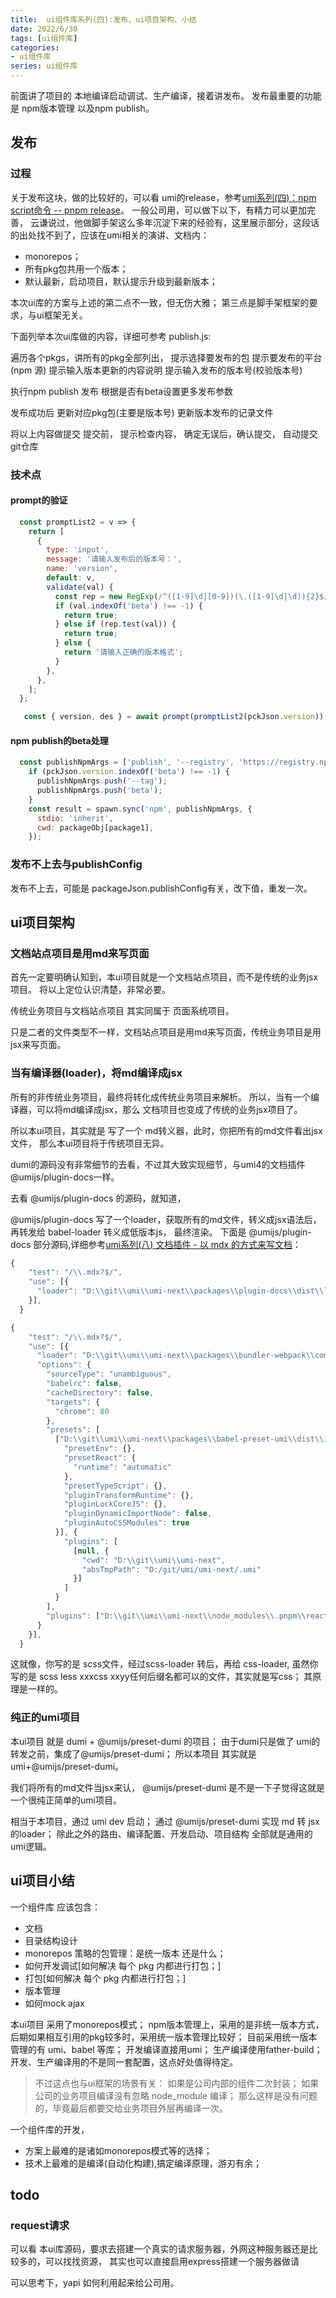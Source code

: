 ```yaml
---
title:  ui组件库系列(四):发布、ui项目架构、小结
date: 2022/6/30
tags: [ui组件库]
categories: 
- ui组件库
series: ui组件库
---
```



前面讲了项目的 本地编译启动调试、生产编译，接着讲发布。
发布最重要的功能是 npm版本管理 以及npm publish。

## 发布

### 过程
关于发布这块，做的比较好的，可以看 umi的release，参考[umi系列(四)：npm script命令  -- pnpm release]()。
一般公司用，可以做下以下，有精力可以更加完善，
云谦说过，他做脚手架这么多年沉淀下来的经验有，这里展示部分，这段话的出处找不到了，应该在umi相关的演讲、文档内：
- monorepos；
- 所有pkg包共用一个版本；
- 默认最新，启动项目，默认提示升级到最新版本；

本次ui库的方案与上述的第二点不一致，但无伤大雅；
第三点是脚手架框架的要求，与ui框架无关。

下面列举本次ui库做的内容，详细可参考 publish.js:

遍历各个pkgs，讲所有的pkg全部列出，
提示选择要发布的包
提示要发布的平台(npm 源)
提示输入版本更新的内容说明
提示输入发布的版本号(校验版本号)

执行npm publish 发布
根据是否有beta设置更多发布参数

发布成功后
更新对应pkg包(主要是版本号)
更新版本发布的记录文件

将以上内容做提交
提交前，
提示检查内容，
确定无误后，确认提交，
自动提交git仓库


### 技术点
#### prompt的验证
```js
  const promptList2 = v => {
    return [
      {
        type: 'input',
        message: '请输入发布后的版本号：',
        name: 'version',
        default: v,
        validate(val) {
          const rep = new RegExp(/^([1-9]\d|[0-9])(\.([1-9]\d|\d)){2}$/);
          if (val.indexOf('beta') !== -1) {
            return true;
          } else if (rep.test(val)) {
            return true;
          } else {
            return '请输入正确的版本格式';
          }
        },
      },
    ];
  };

   const { version, des } = await prompt(promptList2(pckJson.version));
```


#### npm publish的beta处理

```js
  const publishNpmArgs = ['publish', '--registry', 'https://registry.npmjs.org/'];
    if (pckJson.version.indexOf('beta') !== -1) {
      publishNpmArgs.push('--tag');
      publishNpmArgs.push('beta');
    }
    const result = spawn.sync('npm', publishNpmArgs, {
      stdio: 'inherit',
      cwd: packageObj[package1],
    });
```

### 发布不上去与publishConfig
发布不上去，可能是 packageJson.publishConfig有关，改下值，重发一次。


## ui项目架构

### 文档站点项目是用md来写页面
首先一定要明确认知到，本ui项目就是一个文档站点项目，而不是传统的业务jsx项目。
将以上定位认识清楚，非常必要。

传统业务项目与文档站点项目 其实同属于 页面系统项目。

只是二者的文件类型不一样，文档站点项目是用md来写页面，传统业务项目是用jsx来写页面。


### 当有编译器(loader)，将md编译成jsx
所有的非传统业务项目，最终将转化成传统业务项目来解析。
所以，当有一个编译器，可以将md编译成jsx，那么 文档项目也变成了传统的业务jsx项目了。

所以本ui项目，其实就是 写了一个 md转义器，此时，你把所有的md文件看出jsx文件，
那么本ui项目将于传统项目无异。

dumi的源码没有非常细节的去看，不过其大致实现细节，与umi4的文档插件@umijs/plugin-docs一样。

去看 @umijs/plugin-docs 的源码，就知道，

@umijs/plugin-docs 写了一个loader，获取所有的md文件，转义成jsx语法后，再转发给 babel-loader 转义成低版本js，
最终渲染。
下面是 @umijs/plugin-docs 部分源码,详细参考[umi系列(八) 文档插件 - 以 mdx 的方式来写文档]()：
```js
{
    "test": "/\\.mdx?$/",
    "use": [{
      "loader": "D:\\git\\umi\\umi-next\\packages\\plugin-docs\\dist\\loader.js"
    }],
  }

{
    "test": "/\\.mdx?$/",
    "use": [{
      "loader": "D:\\git\\umi\\umi-next\\packages\\bundler-webpack\\compiled\\babel-loader\\index.js",
      "options": {
        "sourceType": "unambiguous",
        "babelrc": false,
        "cacheDirectory": false,
        "targets": {
          "chrome": 80
        },
        "presets": [
          ["D:\\git\\umi\\umi-next\\packages\\babel-preset-umi\\dist\\index.js", {
            "presetEnv": {},
            "presetReact": {
              "runtime": "automatic"
            },
            "presetTypeScript": {},
            "pluginTransformRuntime": {},
            "pluginLockCoreJS": {},
            "pluginDynamicImportNode": false,
            "pluginAutoCSSModules": true
          }], {
            "plugins": [
              [null, {
                "cwd": "D:\\git\\umi\\umi-next",
                "absTmpPath": "D:/git/umi/umi-next/.umi"
              }]
            ]
          }
        ],
        "plugins": ["D:\\git\\umi\\umi-next\\node_modules\\.pnpm\\react-refresh@0.12.0\\node_modules\\react-refresh\\babel.js"]
      }
    }],
  }
```

这就像，你写的是 scss文件，经过scss-loader 转后，再给 css-loader,
虽然你写的是 scss less xxxcss xxyy任何后缀名都可以的文件，其实就是写css；
其原理是一样的。

### 纯正的umi项目
本ui项目 就是 dumi + @umijs/preset-dumi 的项目；
由于dumi只是做了 umi的转发之前，集成了@umijs/preset-dumi；
所以本项目 其实就是 umi+@umijs/preset-dumi。

我们将所有的md文件当jsx来认， @umijs/preset-dumi 是不是一下子觉得这就是一个很纯正简单的umi项目。

相当于本项目，通过 umi dev 启动；
通过 @umijs/preset-dumi 实现 md 转 jsx 的loader；
除此之外的路由、编译配置、开发启动、项目结构 全部就是通用的 umi逻辑。


## ui项目小结

一个组件库 应该包含：
- 文档
- 目录结构设计
- monorepos 策略的包管理：是统一版本 还是什么；
- 如何开发调试[如何解决 每个 pkg 内都进行打包；]
- 打包[如何解决 每个 pkg 内都进行打包；]
- 版本管理
- 如何mock ajax



本ui项目 采用了monorepos模式；
npm版本管理上，采用的是非统一版本方式，后期如果相互引用的pkg较多时，采用统一版本管理比较好；
目前采用统一版本管理的有 umi、babel 等库；
开发编译直接用umi；
生产编译使用father-build；
开发、生产编译用的不是同一套配置，这点好处值得待定。
>不过这点也与ui框架的场景有关：
如果是公司内部的组件二次封装；
如果公司的业务项目编译没有忽略 node_module 编译；
那么这样是没有问题的，毕竟最后都要交给业务项目外层再编译一次。


一个组件库的开发，
- 方案上最难的是诸如monorepos模式等的选择；
- 技术上最难的是编译(自动化构建),搞定编译原理，游刃有余；



## todo
### request请求
可以看 本ui库源码，要求去搭建一个真实的请求服务器，外网这种服务器还是比较多的，可以找找资源，
其实也可以直接启用express搭建一个服务器做请

可以思考下，yapi 如何利用起来给公司用。




